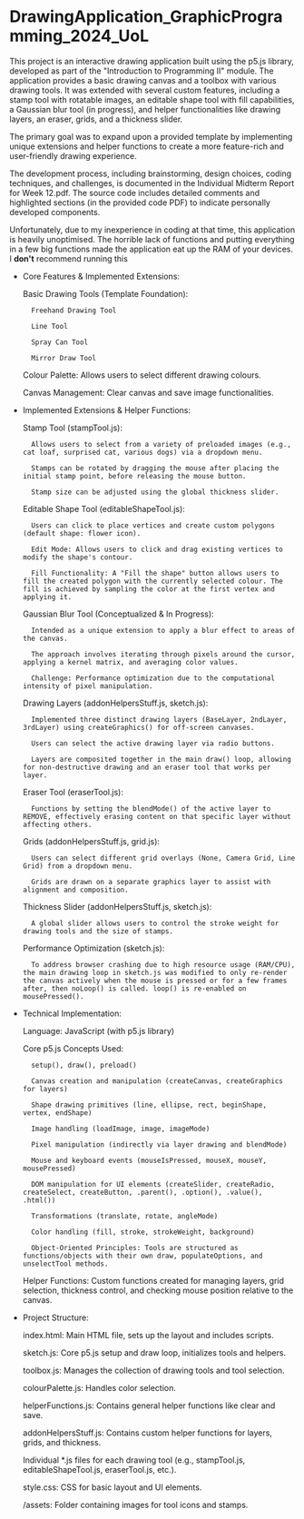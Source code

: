# DrawingApplication_GraphicProgramming_2024_UoL

This project is an interactive drawing application built using the p5.js library, developed as part of the "Introduction to Programming II" module. The application provides a basic drawing canvas and a toolbox with various drawing tools. It was extended with several custom features, including a stamp tool with rotatable images, an editable shape tool with fill capabilities, a Gaussian blur tool (in progress), and helper functionalities like drawing layers, an eraser, grids, and a thickness slider.

The primary goal was to expand upon a provided template by implementing unique extensions and helper functions to create a more feature-rich and user-friendly drawing experience.

The development process, including brainstorming, design choices, coding techniques, and challenges, is documented in the Individual Midterm Report for Week 12.pdf. The source code includes detailed comments and highlighted sections (in the provided code PDF) to indicate personally developed components.

Unfortunately, due to my inexperience in coding at that time, this application is heavily unoptimised. The horrible lack of functions and putting everything in a few big functions made the application eat up the RAM of your devices. I **don't** recommend running this

- Core Features & Implemented Extensions:

    Basic Drawing Tools (Template Foundation):

        Freehand Drawing Tool

        Line Tool

        Spray Can Tool

        Mirror Draw Tool

    Colour Palette: Allows users to select different drawing colours.

    Canvas Management: Clear canvas and save image functionalities.

- Implemented Extensions & Helper Functions:

    Stamp Tool (stampTool.js):

        Allows users to select from a variety of preloaded images (e.g., cat loaf, surprised cat, various dogs) via a dropdown menu.

        Stamps can be rotated by dragging the mouse after placing the initial stamp point, before releasing the mouse button.

        Stamp size can be adjusted using the global thickness slider.

    Editable Shape Tool (editableShapeTool.js):

        Users can click to place vertices and create custom polygons (default shape: flower icon).

        Edit Mode: Allows users to click and drag existing vertices to modify the shape's contour.

        Fill Functionality: A "Fill the shape" button allows users to fill the created polygon with the currently selected colour. The fill is achieved by sampling the color at the first vertex and applying it.

    Gaussian Blur Tool (Conceptualized & In Progress):

        Intended as a unique extension to apply a blur effect to areas of the canvas.

        The approach involves iterating through pixels around the cursor, applying a kernel matrix, and averaging color values.

        Challenge: Performance optimization due to the computational intensity of pixel manipulation.

    Drawing Layers (addonHelpersStuff.js, sketch.js):

        Implemented three distinct drawing layers (BaseLayer, 2ndLayer, 3rdLayer) using createGraphics() for off-screen canvases.

        Users can select the active drawing layer via radio buttons.

        Layers are composited together in the main draw() loop, allowing for non-destructive drawing and an eraser tool that works per layer.

    Eraser Tool (eraserTool.js):

        Functions by setting the blendMode() of the active layer to REMOVE, effectively erasing content on that specific layer without affecting others.

    Grids (addonHelpersStuff.js, grid.js):

        Users can select different grid overlays (None, Camera Grid, Line Grid) from a dropdown menu.

        Grids are drawn on a separate graphics layer to assist with alignment and composition.

    Thickness Slider (addonHelpersStuff.js, sketch.js):

        A global slider allows users to control the stroke weight for drawing tools and the size of stamps.

    Performance Optimization (sketch.js):

        To address browser crashing due to high resource usage (RAM/CPU), the main drawing loop in sketch.js was modified to only re-render the canvas actively when the mouse is pressed or for a few frames after, then noLoop() is called. loop() is re-enabled on mousePressed().

- Technical Implementation:

    Language: JavaScript (with p5.js library)

    Core p5.js Concepts Used:

        setup(), draw(), preload()

        Canvas creation and manipulation (createCanvas, createGraphics for layers)

        Shape drawing primitives (line, ellipse, rect, beginShape, vertex, endShape)

        Image handling (loadImage, image, imageMode)

        Pixel manipulation (indirectly via layer drawing and blendMode)

        Mouse and keyboard events (mouseIsPressed, mouseX, mouseY, mousePressed)

        DOM manipulation for UI elements (createSlider, createRadio, createSelect, createButton, .parent(), .option(), .value(), .html())

        Transformations (translate, rotate, angleMode)

        Color handling (fill, stroke, strokeWeight, background)

        Object-Oriented Principles: Tools are structured as functions/objects with their own draw, populateOptions, and unselectTool methods.

    Helper Functions: Custom functions created for managing layers, grid selection, thickness control, and checking mouse position relative to the canvas.

- Project Structure:

    index.html: Main HTML file, sets up the layout and includes scripts.

    sketch.js: Core p5.js setup and draw loop, initializes tools and helpers.

    toolbox.js: Manages the collection of drawing tools and tool selection.

    colourPalette.js: Handles color selection.

    helperFunctions.js: Contains general helper functions like clear and save.

    addonHelpersStuff.js: Contains custom helper functions for layers, grids, and thickness.

    Individual *.js files for each drawing tool (e.g., stampTool.js, editableShapeTool.js, eraserTool.js, etc.).

    style.css: CSS for basic layout and UI elements.

    /assets: Folder containing images for tool icons and stamps.
